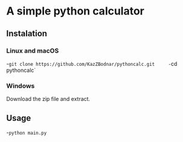 # A simple python calculator

## Instalation
### Linux and macOS
-`git clone https://github.com/KazZBodnar/pythoncalc.git    
-`cd pythoncalc`     
### Windows
Download the zip file and extract.

## Usage
-`python main.py`
